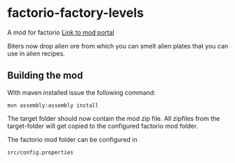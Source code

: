 # factorio-factory-levels
A mod for factorio [Link to mod portal](https://mods.factorio.com/mod/alien-module)

Biters now drop alien ore from which you can smelt alien plates that you can use in alien recipes.

## Building the mod
 
 With maven installed issue the following command:
 
 `mvn assembly:assembly install`
 
 The target folder should now contain the mod zip file. All zipfiles from the target-folder will get copied to the configured factorio mod folder.
 
 The factorio mod folder can be configured in
 
 `src/config.properties`
